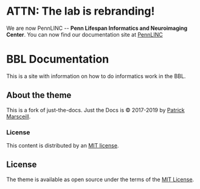 # ATTN: The lab is rebranding!

We are now PennLINC -- **Penn Lifespan Informatics and Neuroimaging Center**. You can now find our documentation site at [PennLINC](https://PennLINC.github.io/)

# BBL Documentation

This is a site with information on how to do informatics work in the BBL.


## About the theme

This is a fork of just-the-docs.
Just the Docs is &copy; 2017-2019 by [Patrick Marsceill](http://patrickmarsceill.com).

### License

This content is distributed by an [MIT license](https://github.com/pennbbl/pennbbl.github.io/tree/master/LICENSE.txt).
## License

The theme is available as open source under the terms of the [MIT License](http://opensource.org/licenses/MIT).
